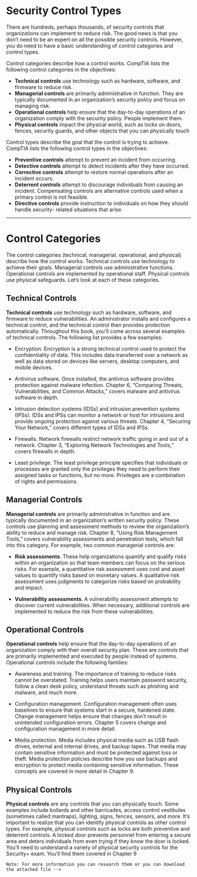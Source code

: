 # Security Control Types


There are hundreds, perhaps thousands, of security controls that organizations can implement to reduce risk. The good news is that you don’t need to be an expert on all the possible security controls. However, you do need to have a basic understanding of control categories and control types. 

Control categories describe how a control works. CompTIA lists the following control categories in the objectives:

* **Technical controls** use technology such as hardware, software, and firmware to reduce risk. 
* **Managerial controls** are primarily administrative in function. They are typically documented in an organization’s security policy and focus on managing risk. 
* **Operational controls** help ensure that the day-to-day operations of an organization comply with the security policy. People implement them. 
* **Physical controls** impact the physical world, such as locks on doors, fences, security guards, and other objects that you can physically touch

Control types describe the goal that the control is trying to achieve. CompTIA lists the following control types in the objectives: 

* **Preventive controls** attempt to prevent an incident from occurring. 
* **Detective controls** attempt to detect incidents after they have occurred. 
* **Corrective controls** attempt to restore normal operations after an incident occurs. 
* **Deterrent controls** attempt to discourage individuals from causing an incident. Compensating controls are alternative controls used when a primary control is not feasible. 
* **Directive controls** provide instruction to individuals on how they should handle security- related situations that arise

---

# Control Categories
 The control categories (technical, managerial, operational, and physical) describe how the control works. Technical controls use technology to achieve their goals. Managerial controls use administrative functions. Operational controls are implemented by operational staff. 
 Physical controls use physical safeguards. Let’s look at each of these categories. 
 
 
## Technical Controls 
 **Technical controls** use technology such as hardware, software, and firmware to reduce vulnerabilities. An administrator installs and configures a technical control, and the technical control then provides protection automatically. Throughout this book, you’ll come across several examples of technical controls. The following list provides a few examples: 
 
 * Encryption. Encryption is a strong technical control used to protect the confidentiality of data. This includes data transferred over a network as well as data stored on devices like servers, desktop computers, and mobile devices. 
 * Antivirus software. Once installed, the antivirus software provides protection against malware infection. Chapter 6, “Comparing Threats, Vulnerabilities, and Common Attacks,” covers malware and antivirus software in depth. 
 * Intrusion detection systems (IDSs) and intrusion prevention systems (IPSs). IDSs and IPSs can monitor a network or host for intrusions and provide ongoing protection against various threats. Chapter 4, “Securing Your Network,” covers different types of IDSs and IPSs. 
 
 * Firewalls. Network firewalls restrict network traffic going in and out of a network. Chapter 3, “Exploring Network Technologies and Tools,” covers firewalls in depth. 
 
 * Least privilege. The least privilege principle specifies that individuals or processes are granted only the privileges they need to perform their assigned tasks or functions, but no more. Privileges are a combination of rights and permissions. 
 

 ## Managerial Controls 
 **Managerial controls** are primarily administrative in function and are typically documented in an organization’s written security policy. These controls use planning and assessment methods to review the organization’s ability to reduce and manage risk. Chapter 8, “Using Risk Management Tools,” covers vulnerability assessments and penetration tests, which fall into this category. For example, two common managerial controls are: 
 
 * **Risk assessments**. These help organizations quantify and qualify risks within an organization so that team members can focus on the serious risks. For example, a quantitative risk assessment uses cost and asset values to quantify risks based on monetary values. A qualitative risk assessment uses judgments to categorize risks based on probability and impact. 
 
 * **Vulnerability assessments**. A vulnerability assessment attempts to discover current vulnerabilities. When necessary, additional controls are implemented to reduce the risk from these vulnerabilities.


## Operational Controls 
**Operational controls** help ensure that the day-to-day operations of an organization comply with their overall security plan. These are controls that are primarily implemented and executed by people instead of systems. Operational controls include the following families: 
* Awareness and training. The importance of training to reduce risks cannot be overstated. Training helps users maintain password security, follow a clean desk policy, understand threats such as phishing and malware, and much more. 

* Configuration management. Configuration management often uses baselines to ensure that systems start in a secure, hardened state. Change management helps ensure that changes don’t result in unintended configuration errors. Chapter 5 covers change and configuration management in more detail. 

* Media protection. Media includes physical media such as USB flash drives, external and internal drives, and backup tapes. That media may contain sensitive information and must be protected against loss or theft. Media protection policies describe how you use backups and encryption to protect media containing sensitive information. These concepts are covered in more detail in Chapter 9.


 ## Physical Controls
 **Physical controls** are any controls that you can physically touch.
Some examples include bollards and other barricades, access control
 vestibules (sometimes called mantraps), lighting, signs, fences,
 sensors, and more. It’s important to realize that you can identify
 physical controls as other control types. For example, physical
 controls such as locks are both preventive and deterrent controls. A
 locked door prevents personnel from entering a secure area and
 deters individuals from even trying if they know the door is locked.
 You’ll need to understand a variety of physical security controls for
 the Security+ exam. You’ll find them covered in Chapter 9


 ```
Note: For more information you can research them or you can download the attached file --> 
```